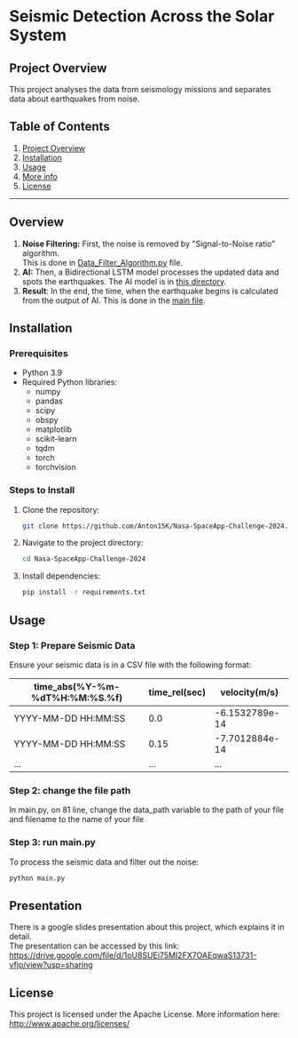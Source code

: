 # **Seismic Detection Across the Solar System**

## **Project Overview**

This project analyses the data from seismology missions and separates data about earthquakes from noise.

## **Table of Contents**

1. [Project Overview](#project-overview)
2. [Installation](#installation)
3. [Usage](#usage)
4. [More info](#presentation)
5. [License](#license)

---

## **Overview**

1. **Noise Filtering:** First, the noise is removed by "Signal-to-Noise ratio" algorithm.  
This is done in [Data_Filter_Algorithm.py](Data_Filter_Algorithm.py) file.
2. **AI:** Then, a Bidirectional LSTM model processes the updated data and spots the earthquakes.
The AI model is in [this directory](gangsta_car).
3. **Result**: In the end, the time, when the earthquake begins is calculated from the output of AI.
This is done in the [main file](main.py).
## **Installation**

### **Prerequisites**

- Python 3.9
- Required Python libraries:
  - numpy
  - pandas
  - scipy
  - obspy
  - matplotlib
  - scikit-learn
  - tqdm
  - torch
  - torchvision

### **Steps to Install**

1. Clone the repository:
    ```bash
    git clone https://github.com/Anton15K/Nasa-SpaceApp-Challenge-2024.git
    ```

2. Navigate to the project directory:
    ```bash
    cd Nasa-SpaceApp-Challenge-2024
    ```

3. Install dependencies:
    ```bash
    pip install -r requirements.txt
    ```

## **Usage**

### **Step 1: Prepare Seismic Data**

Ensure your seismic data is in a CSV file with the following format:

| time_abs(%Y-%m-%dT%H:%M:%S.%f) | time_rel(sec) | velocity(m/s)  |
|--------------------------------|---------------|----------------|
| YYYY-MM-DD HH:MM:SS            | 0.0           | -6.1532789e-14 |
| YYYY-MM-DD HH:MM:SS            | 0.15          | -7.7012884e-14 |
| ...                            | ...           | ...            |

### **Step 2: change the file path**
In main.py, on 81 line, change the data_path variable to the path of your file and filename to the name of your file

### **Step 3: run main.py** 
To process the seismic data and filter out the noise:

```bash
python main.py
```

## **Presentation**
There is a google slides presentation about this project, which explains it in detail.  
The presentation can be accessed by this link:
https://drive.google.com/file/d/1oU8SUEi75MI2FX7OAEqwaS13731-vfjo/view?usp=sharing

## **License**
This project is licensed under the Apache License. More information here: http://www.apache.org/licenses/
